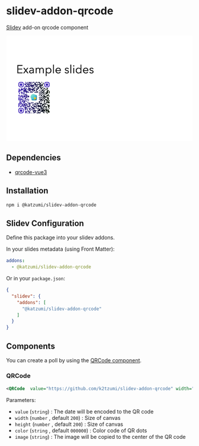 # slidev-addon-qrcode

[Slidev](https://sli.dev/) add-on qrcode component

![screenshot](example-export/001.png)

## Dependencies

- [qrcode-vue3](https://github.com/scholtz/qrcode-vue3)

## Installation

```console
npm i @katzumi/slidev-addon-qrcode
```

## Slidev Configuration

Define this package into your slidev addons.

In your slides metadata (using Front Matter):

```yaml
addons:
  - @katzumi/slidev-addon-qrcode
```

Or in your `package.json`:
```json
{
  "slidev": {
    "addons": [
      "@katzumi/slidev-addon-qrcode"
    ]
  }
}
```

## Components

You can create a poll by using the [QRCode component](#QRCode).

### QRCode

```xml
<QRCode  value="https://github.com/k2tzumi/slidev-addon-qrcode" width="180" height="180" color="4329B9" image="83095831.png" />
```

Parameters:
* `value` (`string`) : The date will be encoded to the QR code
* `width` (`number` , default `200`)  : Size of canvas
* `height` (`number` , default `200`)  : Size of canvas
* `color` (`string` , default `000000`)  : Color code of QR dots
* `image` (`string`)  : The image will be copied to the center of the QR code

